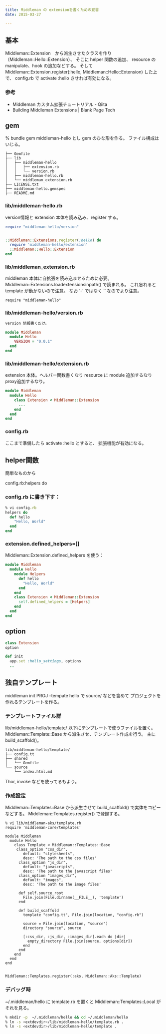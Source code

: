 ```yaml
---
title: Middleman の extensionを書くための覚書
date: 2015-03-27

---
```


## 基本
Middleman::Extension　から派生させたクラスを作り（Middleman::Hello::Extension）、 そこに helper 関数の追加、 resource の manipulate、hook の追加などする。 そしてMiddleman::Extension.register(:hello, Middleman::Hello::Extension) した上で、 config.rb で activate :hello させれば有効になる。

### 参考

- Middleman カスタム拡張チュートリアル - Qiita
- Building Middleman Extensions | Blank Page Tech

## gem
% bundle gem middleman-hello とし gem のひな形を作る。 ファイル構成はいじる。

```
├── Gemfile
├── lib
│   ├── middleman-hello
│   │   ├── extension.rb
│   │   └── version.rb
│   ├── middleman-hello.rb
│   └── middleman_extension.rb
├── LICENSE.txt
├── middleman-hello.gemspec
├── README.md
```

### lib/middleman-hello.rb

version情報と extension 本体を読み込み、register する。

```ruby
require "middleman-hello/version"


::Middleman::Extensions.register(:hello) do
  require 'middleman-hello/extension'
  ::Middleman::Hello::Extension
end
```

### lib/middleman_extension.rb

middleman 本体に自拡張を読み込ませるために必要。 Middleman::Extensions.loadextensionsinpath() で読まれる。 これ忘れると template が動かないので注意。 なお ‘-’ ではなく ‘’ なのでより注意。

```
require "middleman-hello"
```


### lib/middleman-hello/version.rb

```ruby
version 情報書くだけ。

module Middleman
  module Hello
    VERSION = "0.0.1"
  end
end
```

### lib/middleman-hello/extension.rb

extension 本体。ヘルパー関数書くなり resource に module 追加するなり proxy追加するなり。

```ruby
module Middleman
  module Hello
    class Extension < Middleman::Extension
      ...
    end
  end
end
```

### config.rb

ここまで準備したら activate :hello とすると、 拡張機能が有効になる。

## helper関数
簡単なものから

config.rb:helpers do

### config.rb に書き下す：

```ruby
% vi config.rb
helpers do
  def hello
    "Hello, World"
  end
end
```


### extension.defined_helpers=[]

Middleman::Extension.defined_helpers を使う：

```ruby
module Middleman
  module Hello
    module Helpers
      def hello
        "Hello, World"
      end
    end
    class Extension < Middleman::Extension
      self.defined_helpers = [Helpers]
    end
  end
end
```

## option
```ruby
class Extension
option

def init
  app.set :hello_settings, options
  ..
```

## 独自テンプレート
middleman init PROJ –tempate hello で source/ などを含めて プロジェクトを作れるテンプレートを作る。

### テンプレートファイル群

lib/middleman-hello/template/ 以下にテンプレートで使うファイルを置く。 Middleman::Template::Base から派生させ、テンプレート作成を行う。 主に build_scaffold()。

```
lib/middleman-hello/template/
├── config.tt
├── shared
│   └── Gemfile
└── source
    └── index.html.md
```

Thor, invoke などを使ってるもよう。

### 作成設定

Middleman::Templates::Base から派生させて build_scaffold() で実体をコピーなどする。 Middleman::Templates.register() で登録する。

```
% vi lib/middleman-aks/template.rb
require 'middleman-core/templates'

module Middleman
  module Hello
    class Template < Middleman::Templates::Base
     class_option "css_dir",
        default: "stylesheets",
        desc: 'The path to the css files'
      class_option "js_dir",
        default: "javascripts",
        desc: 'The path to the javascript files'
      class_option "images_dir",
        default: "images",
        desc: 'The path to the image files'

      def self.source_root
        File.join(File.dirname(__FILE__), 'template')
      end

      def build_scaffold
        template "config.tt", File.join(location, "config.rb")

        source = File.join(location, "source")
        directory "source", source

        [:css_dir, :js_dir, :images_dir].each do |dir|
          empty_directory File.join(source, options[dir])
        end
      end
    end
  end
end


Middleman::Templates.register(:aks, Middleman::Aks::Template)
```

### デバッグ時

~/.middleman/hello に template.rb を置くと Middleman::Templates::Local がそれを見る。

```sh
% mkdir -p  ~/.middleman/hello && cd ~/.middleman/hello
% ln -s <extdevdir>/lib/middleman-hello/template.rb .
% ln -s <extdevdir>/lib/middleman-hello/template .
```

